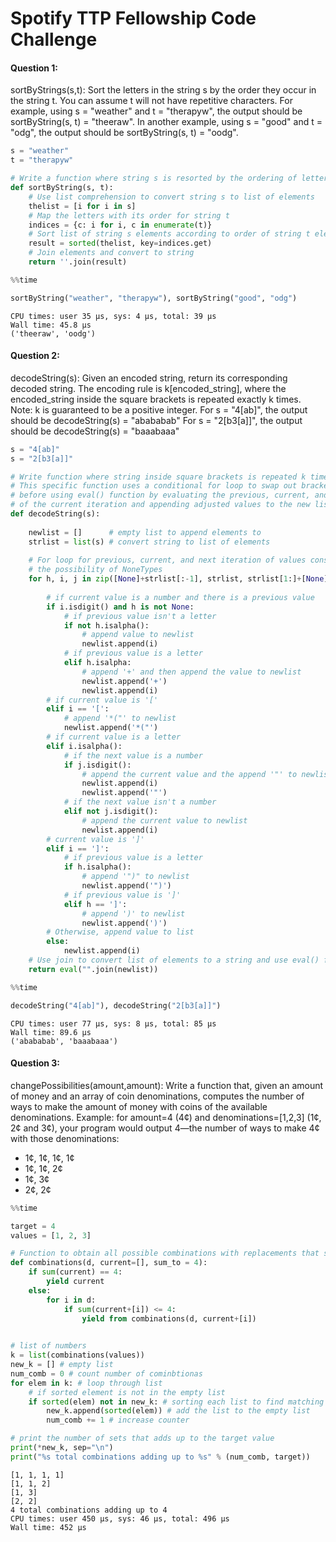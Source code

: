 # Spotify TTP Fellowship Code Challenge


#### Question 1: 
sortByStrings(s,t): Sort the letters in the string s by the order they occur in the string t. You can assume t will not have repetitive characters. For example, using s = "weather" and t = "therapyw", the output should be sortByString(s, t) = "theeraw". In another example, using s = "good" and t = "odg", the output should be sortByString(s, t) = "oodg".

```python
s = "weather"
t = "therapyw"

# Write a function where string s is resorted by the ordering of letters in string t
def sortByString(s, t):
    # Use list comprehension to convert string s to list of elements
    thelist = [i for i in s]
    # Map the letters with its order for string t
    indices = {c: i for i, c in enumerate(t)}
    # Sort list of string s elements according to order of string t elements
    result = sorted(thelist, key=indices.get)
    # Join elements and convert to string
    return ''.join(result)
```


```python
%%time

sortByString("weather", "therapyw"), sortByString("good", "odg")
```

    CPU times: user 35 µs, sys: 4 µs, total: 39 µs
    Wall time: 45.8 µs
    ('theeraw', 'oodg')



#### Question 2:
decodeString(s): Given an encoded string, return its corresponding decoded string. The encoding rule is k[encoded_string], where the encoded_string inside the square brackets is repeated exactly k times. Note: k is guaranteed to be a positive integer. 
For s = "4[ab]", the output should be decodeString(s) = "abababab" 
For s = "2[b3[a]]", the output should be decodeString(s) = "baaabaaa"

```python
s = "4[ab]"
s = "2[b3[a]]"

# Write function where string inside square brackets is repeated k times
# This specific function uses a conditional for loop to swap out brackets with parantheses 
# before using eval() function by evaluating the previous, current, and next values (h, i, j) 
# of the current iteration and appending adjusted values to the new list
def decodeString(s):
    
    newlist = []      # empty list to append elements to
    strlist = list(s) # convert string to list of elements
    
    # For loop for previous, current, and next iteration of values considering
    # the possibility of NoneTypes
    for h, i, j in zip([None]+strlist[:-1], strlist, strlist[1:]+[None]):
        
        # if current value is a number and there is a previous value
        if i.isdigit() and h is not None:
            # if previous value isn't a letter
            if not h.isalpha():
                # append value to newlist
                newlist.append(i)
            # if previous value is a letter
            elif h.isalpha:
                # append '+' and then append the value to newlist
                newlist.append('+')
                newlist.append(i)
        # if current value is '['
        elif i == '[':
            # append '*("' to newlist
            newlist.append('*("')
        # if current value is a letter
        elif i.isalpha():
            # if the next value is a number
            if j.isdigit():
                # append the current value and the append '"' to newlist
                newlist.append(i)
                newlist.append('"')
            # if the next value isn't a number
            elif not j.isdigit():
                # append the current value to newlist
                newlist.append(i)
        # current value is ']'
        elif i == ']':
            # if previous value is a letter
            if h.isalpha():
                # append '")" to newlist
                newlist.append('")')
            # if previous value is ']'
            elif h == ']':
                # append ')' to newlist
                newlist.append(')')
        # Otherwise, append value to list
        else:
            newlist.append(i)
    # Use join to convert list of elements to a string and use eval() function to calculate
    return eval("".join(newlist))
```


```python
%%time

decodeString("4[ab]"), decodeString("2[b3[a]]")
```

    CPU times: user 77 µs, sys: 8 µs, total: 85 µs
    Wall time: 89.6 µs
    ('abababab', 'baaabaaa')



#### Question 3: 
changePossibilities(amount,amount): Write a function that, given an amount of money and an array of coin denominations, computes the number of ways to make the amount of money with coins of the available denominations. Example: for amount=4 (4¢) and denominations=[1,2,3] (1¢, 2¢ and 3¢), your program would output 4—the number of ways to make 4¢ with those denominations: 
- 1¢, 1¢, 1¢, 1¢
- 1¢, 1¢, 2¢
- 1¢, 3¢
- 2¢, 2¢

```python
%%time

target = 4
values = [1, 2, 3]

# Function to obtain all possible combinations with replacements that sums up to target value
def combinations(d, current=[], sum_to = 4):
    if sum(current) == 4:
        yield current
    else:
        for i in d:
            if sum(current+[i]) <= 4:
                yield from combinations(d, current+[i])
                

# list of numbers
k = list(combinations(values))
new_k = [] # empty list
num_comb = 0 # count number of cominbtionas
for elem in k: # loop through list
    # if sorted element is not in the empty list
    if sorted(elem) not in new_k: # sorting each list to find matching sets
        new_k.append(sorted(elem)) # add the list to the empty list
        num_comb += 1 # increase counter

# print the number of sets that adds up to the target value
print(*new_k, sep="\n")
print("%s total combinations adding up to %s" % (num_comb, target))
```

    [1, 1, 1, 1]
    [1, 1, 2]
    [1, 3]
    [2, 2]
    4 total combinations adding up to 4
    CPU times: user 450 µs, sys: 46 µs, total: 496 µs
    Wall time: 452 µs

